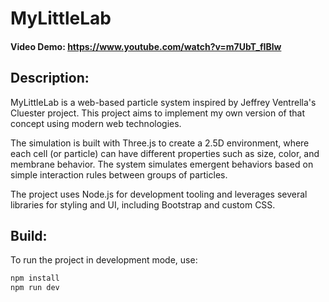 # MyLittleLab
#### Video Demo: https://www.youtube.com/watch?v=m7UbT_fIBlw

## Description:
MyLittleLab is a web-based particle system inspired by Jeffrey Ventrella's Cluester project. This project aims to implement my own version of that concept using modern web technologies.

The simulation is built with Three.js to create a 2.5D environment, where each cell (or particle) can have different properties such as size, color, and membrane behavior. The system simulates emergent behaviors based on simple interaction rules between groups of particles.

The project uses Node.js for development tooling and leverages several libraries for styling and UI, including Bootstrap and custom CSS.

## Build:

To run the project in development mode, use:

```bash
npm install
npm run dev
